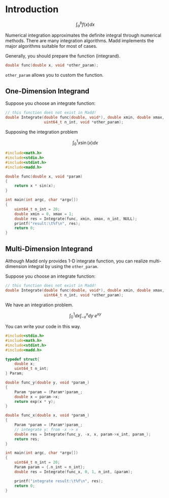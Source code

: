 Introduction
===

$$
\int_{a}^{b} f(x) dx
$$

Numerical integration approximates the definite integral through numerical methods.
There are many integration algorithms. Madd implements the major algorithms suitable for most of cases.

Generally, you should prepare the function (integrand).

```C
double func(double x, void *other_param);
```

`other_param` allows you to custom the function.

One-Dimension Integrand
---

Suppose you choose an integrate function:

```C
// this function does not exist in Madd!
double Integrate(double func(double, void*), double xmin, double xmax,
                 uint64_t n_int, void *other_param);
```

Supposing the integration problem

$$
\int_{0}^{1} x \sin (x) dx
$$

```C
#include<math.h>
#include<stdio.h>
#include<stdint.h>
#include<madd.h>

double func(double x, void *param)
{
    return x * sin(x);
}

int main(int argc, char *argv[])
{
    uint64_t n_int = 20;
    double xmin = 0, xmax = 1;
    double res = Integrate(func, xmin, xmax, n_int, NULL);
    printf("result:\t%f\n", res);
    return 0;
}
```

Multi-Dimension Integrand
---

Although Madd only provides 1-D integrate function, you can realize multi-dimension integral by using the `other_param`.

Suppose you choose an integrate function:

```C
// this function does not exist in Madd!
double Integrate(double func(double, void*), double xmin, double xmax,
                 uint64_t n_int, void *other_param);
```

We have an integration problem.

$$
\int_{0}^{1} dx \int_{-x}^{x} dy \ e^{xy}
$$

You can write your code in this way.

```C
#include<stdio.h>
#include<math.h>
#include<stdint.h>
#include<madd.h>

typedef struct{
    double x;
    uint64_t n_int;
} Param;

double func_y(double y, void *param_)
{
    Param *param = (Param*)param_;
    double x = param->x;
    return exp(x * y);
}

double func_x(double x, void *param_)
{
    Param *param = (Param*)param_;
    // integrate y: from -x -> x
    double res = Integrate(func_y, -x, x, param->x_int, param_);
    return res;
}

int main(int argc, char *argv[])
{
    uint64_t n_int = 20;
    Param param = {.n_int = n_int};
    double res = Integrate(func_x, 0, 1, n_int, &param);

    printf("integrate result:\t%f\n", res);
    return 0;
}
```